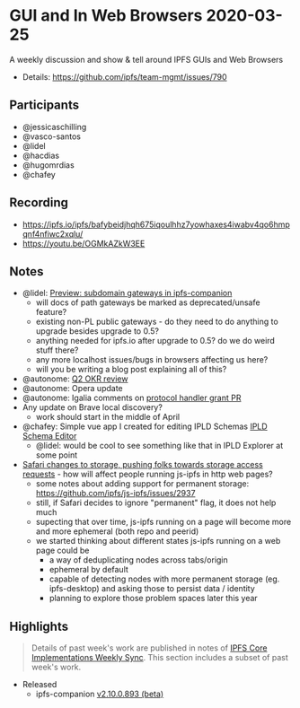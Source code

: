  # GUI and In Web Browsers 2020-03-25

A weekly discussion and show & tell around IPFS GUIs and Web Browsers

* Details: https://github.com/ipfs/team-mgmt/issues/790

## Participants

- @jessicaschilling
- @vasco-santos
- @lidel 
- @hacdias
- @hugomrdias 
- @chafey

## Recording

- https://ipfs.io/ipfs/bafybeidjhqh675iqoulhhz7yowhaxes4iwabv4qo6hmpqnf4nfiwc2xqlu/
- https://youtu.be/OGMkAZkW3EE 

## Notes

- @lidel: [Preview: subdomain gateways in ipfs-companion](https://github.com/ipfs-shipyard/ipfs-companion/releases/tag/v2.10.0.893)
    - will docs of path gateways be marked as deprecated/unsafe feature?
    - existing non-PL public gateways - do they need to do anything to upgrade besides upgrade to 0.5?
    - anything needed for ipfs.io after upgrade to 0.5? do we do weird stuff there?
    - any more localhost issues/bugs in browsers affecting us here?
    - will you be writing a blog post explaining all of this?
- @autonome: [Q2 OKR review](https://hackmd.io/V85LV8k-TtSE4l9ex8-obQ?both)
- @autonome: Opera update
- @autonome: Igalia comments on [protocol handler grant PR](https://github.com/ipfs/devgrants/pull/30)
- Any update on Brave local discovery?
    - work should start in the middle of April
- @chafey: Simple vue app I created for editing IPLD Schemas [IPLD Schema Editor](https://chafey.github.io/ipld-schema-app/)
    - @lidel: would be cool to see something like that in IPLD Explorer at some point
- [Safari changes to storage, pushing folks towards storage access requests](https://twitter.com/cvanw/status/1242828419252883461) - how will affect people running js-ipfs in http web pages?
    - some notes about adding support for permanent storage: https://github.com/ipfs/js-ipfs/issues/2937
    - still, if Safari decides to ignore "permanent" flag, it does not help much
    - supecting that over time, js-ipfs running on a page will become more and more ephemeral (both repo and peerid)
    - we started thinking about different states js-ipfs running on a web page could be
        - a way of deduplicating nodes across tabs/origin
        - ephemeral by default
        - capable of detecting nodes with more permanent storage (eg. ipfs-desktop) and asking those to persist data / identity
        - planning to explore those problem spaces later this year

## Highlights

> Details of past week's work are published in notes of [IPFS Core Implementations Weekly Sync](https://github.com/ipfs/team-mgmt/issues/992). This section includes a subset of past week's work.

- Released
    - ipfs-companion [v2.10.0.893 (beta)](https://github.com/ipfs-shipyard/ipfs-companion/releases/tag/v2.10.0.893)
